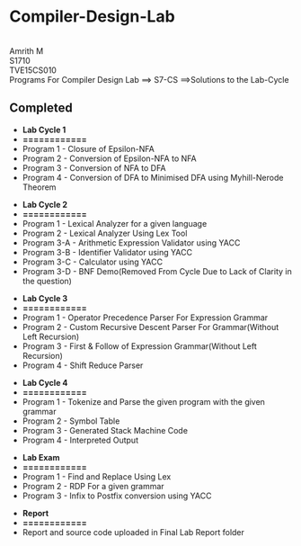 # Compiler-Design-Lab
<br>Amrith M
<br>S1710
<br>TVE15CS010
<br>Programs For Compiler Design Lab ==> S7-CS ==>Solutions to the Lab-Cycle 
<br>

<h2>Completed</h2>

<ul>
<li><b>Lab Cycle 1</b></li>
<li><b>============</b></li>

  <li>Program 1 - Closure of Epsilon-NFA</li>
  <li>Program 2 -  Conversion of Epsilon-NFA to NFA</li>
  <li>Program 3 - Conversion of NFA to DFA</li>
  <li>Program 4 - Conversion of DFA to Minimised DFA using Myhill-Nerode Theorem</li>
</ul>

<ul>
<li><b>Lab Cycle 2</b></li>
<li><b>============</b></li>

  <li>Program 1   - Lexical Analyzer for a given language</li>
  <li>Program 2   -  Lexical Analyzer Using Lex Tool</li>
  <li>Program 3-A - Arithmetic Expression Validator using YACC</li>
  <li>Program 3-B - Identifier Validator using YACC</li>
  <li>Program 3-C - Calculator using YACC</li>
  <li>Program 3-D - BNF Demo(Removed From Cycle Due to Lack of Clarity in the question) </li>
</ul>

<ul>
<li><b>Lab Cycle 3</b></li>
<li><b>============</b></li>

  <li>Program 1   - Operator Precedence Parser For Expression Grammar</li>
  <li>Program 2   - Custom Recursive Descent Parser For Grammar(Without Left Recursion)</li>
  <li>Program 3   - First & Follow of Expression Grammar(Without Left Recursion)</li>
  <li>Program 4   - Shift Reduce Parser</li>
</ul>

<ul>
<li><b>Lab Cycle 4</b></li>
<li><b>============</b></li>

  <li>Program 1   - Tokenize and Parse the given program with the given grammar</li>
  <li>Program 2   - Symbol Table </li>
  <li>Program 3   - Generated Stack Machine Code </li>
  <li>Program 4   - Interpreted Output </li>
</ul>

<ul>
<li><b>Lab Exam</b></li>
<li><b>============</b></li>
  <li>Program 1   - Find and Replace Using Lex</li>
  <li>Program 2   - RDP For a given grammar </li>
  <li>Program 3   - Infix to Postfix conversion using YACC </li>
</ul>


<ul>
<li><b>Report</b></li>
<li><b>============</b></li>
  <li>Report and source code uploaded in Final Lab Report folder</li>
</ul>